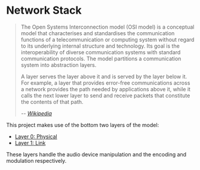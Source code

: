 # Network Stack

> The Open Systems Interconnection model (OSI model) is a conceptual model that characterises and standardises the communication functions of a telecommunication or computing system without regard to its underlying internal structure and technology. Its goal is the interoperability of diverse communication systems with standard communication protocols. The model partitions a communication system into abstraction layers.
>
> A layer serves the layer above it and is served by the layer below it. For example, a layer that provides error-free communications across a network provides the path needed by applications above it, while it calls the next lower layer to send and receive packets that constitute the contents of that path.
>
> _-- [Wikipedia](https://en.wikipedia.org/wiki/OSI_model)_

This project makes use of the bottom two layers of the model:
* [Layer 0: Physical](/audio_modem/network_stack/physical_layer/)
* [Layer 1: Link](/audio_modem/network_stack/link_layer/)

These layers handle the audio device manipulation and the encoding and modulation respectively.


